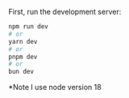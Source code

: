 First, run the development server:

```bash
npm run dev
# or
yarn dev
# or
pnpm dev
# or
bun dev
```
*Note
I use node version 18
